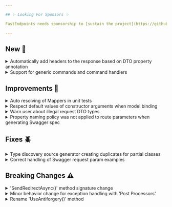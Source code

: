 ```yaml
---

## ✨ Looking For Sponsors ✨

FastEndpoints needs sponsorship to [sustain the project](https://github.com/FastEndpoints/FastEndpoints/issues/449). Please help out if you can.

---
```


[//]: # (<details><summary>title text</summary></details>)

## New 🎉

<details><summary>Automatically add headers to the response based on DTO property annotation</summary>

ref: https://github.com/FastEndpoints/FastEndpoints/issues/564

</details>

<details><summary>Support for generic commands and command handlers</summary>

Please see the [doc page](https://fast-endpoints.com//docs/command-bus#generic-commands-handlers) for more information.

</details>

## Improvements 🚀

<details><summary>Auto resolving of Mappers in unit tests</summary>

Previously it was necessary for the user to instantiate and set the mapper on endpoints when unit testing endpoints classes. It is no longer necessary to do so
unless you want to. Existing code doesn't need to change as the `Mapper` property is still publicly settable.

</details>

<details><summary>Respect default values of constructor arguments when model binding</summary>

The default request binder will now use the default values from the constructor arguments of the DTO when instantiating the DTO before model binding starts. For
example, the `SomeOtherParam` property will have a value of `10` if no other binding sources provides a value for it.

```csharp
record MyRequest(string SomeParam,
                 int SomeOtherParam = 10);
```

</details>

<details><summary>Warn user about illegal request DTO types</summary>

FastEndpoints only supports model binding with DTOs that have publicly accessible properties. The following is not supported:

```csharp
sealed class MyEndpoint : Endpoint<Guid>
```

A more detailed `NotSupportedException` is now being thrown to make it easy track down the offending endpoint.

</details>

<details><summary>Property naming policy was not applied to route parameters when generating Swagger spec</summary>

If you had a request DTO like this:

```csharp
sealed class MyRequest
{
    public long SomeId { get; set; }
}
```

And a route like this:

```csharp
public override void Configure()
{
    Get("/something/{someID}");
}
```

Where the case of the parameter is different, and also had a property naming policy applied like this:

```csharp
app.UseFastEndpoints(c => c.Serializer.Options.PropertyNamingPolicy = JsonNamingPolicy.KebabCaseLower)
```

Previously the Swagger spec generated would have a mismatched operation path parameter `{someID}` and a Swagger request parameter `some-id`.

Now the Swagger path parameter is correctly rendered to match with the exact value/case as the request parameter.

</details>

## Fixes 🪲

<details><summary>Type discovery source generator creating duplicates for partial classes</summary>

The type discovery source generator will now correctly detect partial classes of targets and only create a single entry. #574

</details>

<details><summary>Correct handling of Swagger request param examples</summary>

Examples for request parameters were previously rendered as strings instead of the respective primitives or json objects.

Given the DTO model (with examples as xml tags):

```csharp
sealed class MyRequest
{
    /// <example>
    /// 10
    /// </example>
    public int SomeNumber { get; set; }

    /// <example>
    /// ["blah1","blah2"]
    /// </example>
    public string[] SomeList { get; set; }

    /// <example>
    /// { id : 1000, name : "john" }
    /// </example>
    public Nested SomeClass { get; set; }

    public sealed class Nested
    {
        public int Id { get; set; }
        public Guid GuidId { get; set; }
        public string Name { get; set; }
    }
}
```

Will now be correctly rendered as follows:

```json
"parameters": [
    {
        "name": "someNumber",
        "example": 10
    },
    {
        "name": "someList",        
        "example": [
            "blah1",
            "blah2"
        ]
    },
    {
        "name": "someClass",        
        "example": {
            "id": 1000,
            "name": "john"
        }
    }
]
```

</details>

## Breaking Changes ⚠️

<details><summary>'SendRedirectAsync()' method signature change</summary>

The method signature has been updated to the following:

```csharp
SendRedirectAsync(string location, bool isPermanent = false, bool allowRemoteRedirects = false)
```

This would be a breaking only if you were doing any of the following:

- Redirecting to a remote url instead of a local url. In which case simply set `allowRemoteRedirects` to `true`. otherwise the new behavior will throw an exception.
  this change was done to prevent [open redirect attacks](https://learn.microsoft.com/en-us/aspnet/mvc/overview/security/preventing-open-redirection-attacks) by default.

- A cancellation token was passed in to the method. The new method does not support cancellation due to the underlying `Results.Redirect(...)` methods do not support
  cancellation.

</details>

<details><summary>Minor behavior change for exception handling with 'Post Processors'</summary>

Previously when an exception is [handled by a post-processor](https://fast-endpoints.com/docs/pre-post-processors#handling-unhandled-exceptions-with-post-processors)
the captured exception would only be thrown out to the middleware pipeline in case the post-processor hasn't already written to the response stream. Detecting this
reliably has proven to be difficult and now your post-processor must explicitly call the following method if it's handling the exception itself and don't need the
exception to be thrown out to the pipeline.

```csharp
public class ExceptionProcessor : IPostProcessor<Request, Response>
{
    public async Task PostProcessAsync(IPostProcessorContext<Request, Response> ctx, ...)
    {
        ctx.MarkExceptionAsHandled();
        //do your exception handling after this call
    }
}
```

</details>

<details><summary>Rename 'UseAntiforgery()' method</summary>

The `builder.Services.UseAntiForgery()` extension method has been renamed to `.UseAntiforgeryFE()` in order to avoid confusion.

</details>